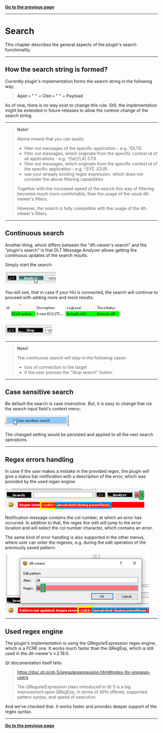 [**Go to the previous page**](../../README.md)

----

# Search

This chapter describes the general aspects of the plugin's search functionality.

----

## How the search string is formed?

Currently plugin's implementation forms the search string in the following way:

> **Apid + " " + Ctid + " " + Payload**

As of now, there is no way exist to change this rule. Still, the implementation might be extended in future releases to allow the runtime change of the search string.

----

> **Note!**
>
> Above means that you can easily: 
> - filter out messages of the specific application - e.g. ^DLTD
> - filter out messages, which originate from the specific context id of all applications - e.g. ^[\w]{1,4} CTX
> - filter out messages, which originate from the specific context id of the specific application - e.g. ^SYS JOUR
> - use your already existing regex expression, which does not consider the above filtering capabilities
>
> Together with the increased speed of the search this way of filtering becomes much more comfortable, than the usage of the usual dlt-viewer's filters.
>
> However, the search is fully compatible with the usage of the dlt-viewer's filters.

----

## Continuous search

Another thing, which differs between the "dlt-viewer's search" and the "plugin's search" is that DLT Message Analyzer allows getting the continuous updates of the search results.

Simply start the search:

![Screenshot of the start of the search](./start_search.png)

You will see, that in case if your HU is connected, the search will continue to proceed with adding more and more results:

![Screenshot of the connected ECU](./ECU_connected.png)

![Screenshot of the connected ECU](./search_ongoing.png)

----

> **Note!**
>
> The continuous search will stop in the following cases:
> - loss of connection to the target
> - if the user presses the "Stop search" button

----

## Case sensitive search

Be default the search is case insensitive. 
But, it is easy to change that via the search input field's context menu:

![Screenshot of the "Case sensitive search" context-menu item](./case_sensitive_search.png)

The changed setting would be persisted and applied to all the next search operations.

----

## Regex errors handling

In case if the user makes a mistake in the provided regex, the plugin will give a status bar notification with a description of the error, which was provided by the used regex engine:

![Screenshot of the attempt to apply regex which contains the error](./regex_with_error.png)

Notification message contains the col number, at which an error has occurred. In addition to that, the regex line edit will jump to the error location and will select the col number character, which contains an error. 

The same kind of error handling is also supported in the other menus, where user can enter the regexes, e.g. during the edit operation of the previously saved pattern: 

![Screenshot of the attempt to save the regex which contains the error](./regex_with_error_in_edit_mode.png)

----

## Used regex engine

The plugin's implementation is using the QRegularExpression regex engine, which is a PCRE one.
It works much faster than the QRegExp, which is still used in the dlt-viewer's v.2.19.0.

Qt documentation itself tells:
>https://doc.qt.io/qt-5/qregularexpression.html#notes-for-qregexp-users
>
>The QRegularExpression class introduced in Qt 5 is a big improvement upon QRegExp, in terms of APIs offered, supported pattern syntax, and speed of execution. 

And we've checked that. It works faster and provides deeper support of the regex syntax.

----

[**Go to the previous page**](../../README.md)
